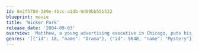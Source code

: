 ```yaml
---
id: 8e2f5780-389e-4bcc-a1db-9d09bb55b532
blueprint: movie
title: 'Wicker Park'
release_date: '2004-09-03'
overview: 'Matthew, a young advertising executive in Chicago, puts his life and a business trip to China on hold when he thinks he sees Lisa, the love of his life who left him without a word two years earlier, walking out of a restaurant one day.'
genres: '[{"id": 18, "name": "Drama"}, {"id": 9648, "name": "Mystery"}, {"id": 10749, "name": "Romance"}, {"id": 53, "name": "Thriller"}]'
---
```

